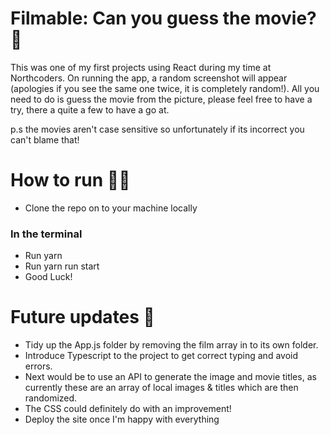 # Filmable: Can you guess the movie? 🍿

This was one of my first projects using React during my time at Northcoders. On running the app, a random screenshot will appear (apologies if you see the same one twice, it is completely random!). All you need to do is guess the movie from the picture, please feel free to have a try, there a quite a few to have a go at.

p.s the movies aren't case sensitive so unfortunately if its incorrect you can't blame that!

# How to run 🏃‍♂️

- Clone the repo on to your machine locally

### In the terminal

- Run yarn
- Run yarn run start
- Good Luck!

# Future updates 🤔

- Tidy up the App.js folder by removing the film array in to its own folder.
- Introduce Typescript to the project to get correct typing and avoid errors.
- Next would be to use an API to generate the image and movie titles, as currently these are an array of local images & titles which are then randomized.
- The CSS could definitely do with an improvement!
- Deploy the site once I'm happy with everything 
